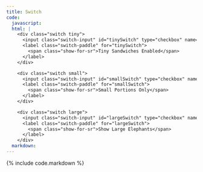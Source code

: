 ```yaml
---
title: Switch
code:
  javascript:
  html: |
    <div class="switch tiny">
      <input class="switch-input" id="tinySwitch" type="checkbox" name="exampleSwitch">
      <label class="switch-paddle" for="tinySwitch">
        <span class="show-for-sr">Tiny Sandwiches Enabled</span>
      </label>
    </div>

    <div class="switch small">
      <input class="switch-input" id="smallSwitch" type="checkbox" name="exampleSwitch">
      <label class="switch-paddle" for="smallSwitch">
        <span class="show-for-sr">Small Portions Only</span>
      </label>
    </div>

    <div class="switch large">
      <input class="switch-input" id="largeSwitch" type="checkbox" name="exampleSwitch">
      <label class="switch-paddle" for="largeSwitch">
        <span class="show-for-sr">Show Large Elephants</span>
      </label>
    </div>
  markdown:
---
```

{% include code.markdown %}
